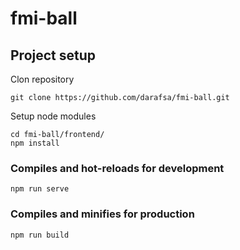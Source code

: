 # fmi-ball

## Project setup

Clon repository
```
git clone https://github.com/darafsa/fmi-ball.git
```
Setup node modules
```
cd fmi-ball/frontend/
npm install
```

### Compiles and hot-reloads for development
```
npm run serve
```

### Compiles and minifies for production
```
npm run build
```
